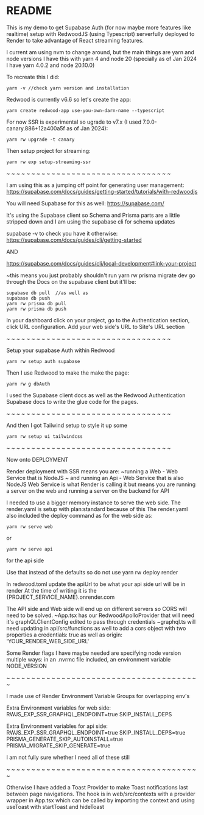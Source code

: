 # README

This is my demo to get Supabase Auth (for now maybe more features like realtime) setup with RedwoodJS (using Typescript) serverfully deployed to Render to take advantage of React streaming features.

I current am using nvm to change around, but the main things are yarn and node versions
I have this with yarn 4 and node 20 (specially as of Jan 2024 I have yarn 4.0.2 and node 20.10.0)

To recreate this I did:
```
yarn -v //check yarn version and installation
```
Redwood is currently v6.6 so let's create the app:
```
yarn create redwood-app use-you-own-darn-name --typescript
```
For now SSR is experimental so ugrade to v7.x (I used 7.0.0-canary.886+12a400a5f as of Jan 2024):
```
yarn rw upgrade -t canary
```
Then setup project for streaming:
```
yarn rw exp setup-streaming-ssr
```


~ ~ ~ ~ ~ ~ ~ ~ ~ ~ ~ ~ ~ ~ ~ ~ ~ ~ ~ ~ ~ ~ ~ ~ ~ ~ ~ ~ ~ ~ ~ ~ ~

I am using this as a jumping off point for generating user management:
https://supabase.com/docs/guides/getting-started/tutorials/with-redwoodjs

You will need Supabase for this as well:
https://supabase.com/


It's using the Supabase client so Schema and Prisma parts are a little stripped down and I am using the supabase cli for schema updates

supabase -v to check you have it otherwise:
https://supabase.com/docs/guides/cli/getting-started

AND

https://supabase.com/docs/guides/cli/local-development#link-your-project


~this means you just probably shouldn't run yarn rw prisma migrate dev go through the Docs on the supabase client but it'll be:
```
supabase db pull  //as well as
supabase db push
yarn rw prisma db pull
yarn rw prisma db push
```

In your dashboard click on your project, go to the Authentication section, click URL configuration.
Add your web side's URL to Site's URL section

~ ~ ~ ~ ~ ~ ~ ~ ~ ~ ~ ~ ~ ~ ~ ~ ~ ~ ~ ~ ~ ~ ~ ~ ~ ~ ~ ~ ~ ~ ~ ~ ~

Setup your supabase Auth within Redwood
```
yarn rw setup auth supabase
```
Then I use Redwood to make the make the page:
```
yarn rw g dbAuth
```

I used the Supabase client docs as well as the Redwood Authentication Supabase docs to write the glue code for the pages.

~ ~ ~ ~ ~ ~ ~ ~ ~ ~ ~ ~ ~ ~ ~ ~ ~ ~ ~ ~ ~ ~ ~ ~ ~ ~ ~ ~ ~ ~ ~ ~ ~

And then I got Tailwind setup to style it up some
```
yarn rw setup ui tailwindcss
```
~ ~ ~ ~ ~ ~ ~ ~ ~ ~ ~ ~ ~ ~ ~ ~ ~ ~ ~ ~ ~ ~ ~ ~ ~ ~ ~ ~ ~ ~ ~ ~ ~

Now onto DEPLOYMENT

Render deployment with SSR means you are:
~running a Web - Web Service that is NodeJS
~ and running an Api - Web Service that is also NodeJS
Web Service is what Render is calling it but means you are running a server on the web and running a server on the backend for API

I needed to use a bigger memory instance to serve the web side.
The render.yaml is setup with plan:standard because of this
The render.yaml also included the deploy command as for the web side as:
```
yarn rw serve web
```
or
```
yarn rw serve api
```
for the api side


Use that instead of the defaults so do not use yarn rw deploy render

In redwood.toml update the apiUrl to be what your api side url will be in render
At the time of writing it is the {PROJECT_SERVICE_NAME}.onrender.com

The API side and Web side will end up on different servers so CORS will need to be solved.
~App.tsx has our RedwoodApolloProvider that will need it's graphQLClientConfig edited to pass through credentials
~graphql.ts will need updating in api/src/functions as well to add a cors object with two properties a credentials: true as well as origin: 'YOUR_RENDER_WEB_SIDE_URL'

Some Render flags I have maybe needed are specifying node version multiple ways:
in an .nvrmc file included, an environment variable NODE_VERSION

~ ~ ~ ~ ~ ~ ~ ~ ~ ~ ~ ~ ~ ~ ~ ~ ~ ~ ~ ~ ~ ~ ~ ~ ~ ~ ~ ~ ~ ~ ~ ~ ~ ~ ~ ~ ~ ~ ~

I made use of Render Environment Variable Groups for overlapping env's

Extra Environment variables for web side:
RWJS_EXP_SSR_GRAPHQL_ENDPOINT=true
SKIP_INSTALL_DEPS

Extra Environment variables for api side:
RWJS_EXP_SSR_GRAPHQL_ENDPOINT=true
SKIP_INSTALL_DEPS=true
PRISMA_GENERATE_SKIP_AUTOINSTALL=true
PRISMA_MIGRATE_SKIP_GENERATE=true

I am not fully sure whether I need all of these still

~ ~ ~ ~ ~ ~ ~ ~ ~ ~ ~ ~ ~ ~ ~ ~ ~ ~ ~ ~ ~ ~ ~ ~ ~ ~ ~ ~ ~ ~ ~ ~ ~ ~ ~ ~ ~ ~ ~

Otherwise I have added a Toast Provider to make Toast notifications last between page navigations. The hook is in web/src/contexts with a provider wrapper in App.tsx which can be called by importing the context and using useToast with startToast and hideToast